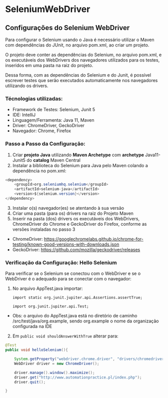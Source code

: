 # SeleniumWebDriver

## Configurações do Selenium WebDriver
<p>Para configurar o Selenium usando o Java é necessário utilizar o Maven com dependências do JUnit, no arquivo pom.xml, ao criar um projeto.</p>
<p>O projeto deve conter as dependências do Selenium, no arquivo pom.xml, e os executáveis dos WebDrivers dos navegadores utilizados para os testes, inseridos em uma pasta na raiz do projeto.</p>
<p>Dessa forma, com as dependências do Selenium e do Junit, é possível escrever testes que serão executados automaticamente nos navegadores utilizando os drivers.</p>

### Técnologias utilizadas:
- Framework de Testes: Selenium, Junit 5 
- IDE: IntelliJ 
- Linguagem/Ferramenta: Java 11, Maven
- Driver: ChromeDriver, GeckoDriver
- Navegador: Chrome, Firefox

### Passo a Passo da Configuração:

1. Criar **projeto Java** utilizando **Maven Archetype** com **archetype** Java11-Junit5 do **catalog** Maven Central  
2. Instalar a biblioteca do Selenium para Java pelo Maven colando a dependência no pom.xml:

~~~java
<dependency>
    <groupId>org.seleniumhq.selenium</groupId>
    <artifactId>selenium-java</artifactId>
    <version>${selenium.version}</version>
</dependency>
~~~

3. Instalar o(s) navegador(es) se atentando à sua versão 
4. Criar uma pasta (para os) drivers na raiz do Projeto Maven 
5. Inserir na pasta (dos) drivers os executáveis dos WebDrivers, ChromeDriver do Chrome e GeckoDriver do Firefox, conforme as versões instaladas no passo 3
- ChromeDriver: https://googlechromelabs.github.io/chrome-for-testing/known-good-versions-with-downloads.json
- GeckoDriver: https://github.com/mozilla/geckodriver/releases 

### Verificação da Configuração: Hello Selenium
<p> Para verificar se o Selenium se conectou com o WebDriver e se o WebDriver é o adequado para se conectar com o navegador:</p> 

1. No arquivo AppTest.java importar:

    `
    import static org.junit.jupiter.api.Assertions.assertTrue;
    `

    `
    import org.junit.jupiter.api.Test;
    `

- Obs: o arquivo do AppTest.java está no diretório de caminho /src/test/java/org.example, sendo org.example o nome da organização configurada na IDE 
2. Em `public void shouldAnswerWithTrue` alterar para:

~~~java
@Test
public void helloSelenium(){

    System.getProperty("webdriver.chrome.driver", "drivers/chromedriver");
    WebDriver driver = new ChromeDriver();

    driver.manage().window().maximize();
    driver.get("http://www.automationpractice.pl/index.php");
    driver.quit();

}
~~~
